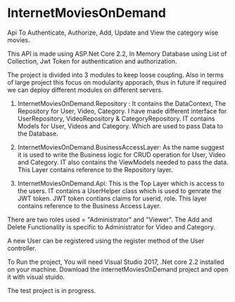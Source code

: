 # InternetMoviesOnDemand 
Api To Authenticate, Authorize, Add, Update and View the category wise movies. 


This API is made using ASP.Net Core 2.2, In Memory Database using List of Collection, Jwt Token for authentication and authorization.

The project is divided into 3 modules to keep loose coupling. Also in terms of large project this focus on modularity apporach, thus in future if required we can deploy different modules on different servers.

1) InternetMoviesOnDemand.Repository : It contains the DataContext, The Repository for User, Video, Category. I have made different interface for UserRepository, VideoRepository & CategoryRepository. IT contains Models for User, Videos and Category. Which are used to pass Data to the Database.

2) InternetMoviesOnDemand.BusinessAccessLayer: As the name suggest it is used to write the Business logic for CRUD operation for User, Video and Category. IT also contains the ViewModels needed to pass the data. This Layer contains reference to the Repository layer.

3) InternetMoviesOnDemand.Api: This is the Top Layer which is access to the users. IT contains a UserHelper class which is used to genrate the JWT token. JWT token contians claims for userid, role. This layer contains reference to the Business Access Layer.

There are two roles used = "Administrator" and "Viewer".
The Add and Delete Functionality is specific to Administrator for Video and Category.

A new User can be registered using the register method of the User controller.


To Run the project, You will need Visual Studio 2017, .Net core 2.2 installed on your machine.
Download the internetMoviesOnDemand project and open it with visual stuido.

The test project is in progress.

